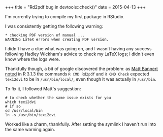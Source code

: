 +++
title = "Rd2pdf bug in devtools::check()"
date = 2015-04-13
+++

I'm currently trying to compile my first package in RStudio. 

I was consistently getting the following warning: 

	* checking PDF version of manual ... 
	WARNING LaTeX errors when creating PDF version.

I didn't have a clue what was going on, and I wasn't having any success following Hadley Wickham's advice to check my LaTeX logs; I didn't even know where the logs were. 

Thankfully though, a bit of google discovered the problem: as [Matt Bannert noted](http://stackoverflow.com/a/29277121) in R 3.1.3 the commands `R CMD Rd2pdf` and `R CMD Check` expected `texi2dvi` to be in `/usr/bin/local/`, even though it was actually in `/usr/bin`. 

To fix it, I followed Matt's suggestion:

	# to check whether the same issue exists for you
	which texi2dvi
	# if so
	cd /usr/local/bin
	ln -s /usr/bin/texi2dvi

Worked like a charm, thankfully. After setting the symlink I haven't run into the same warning again.
